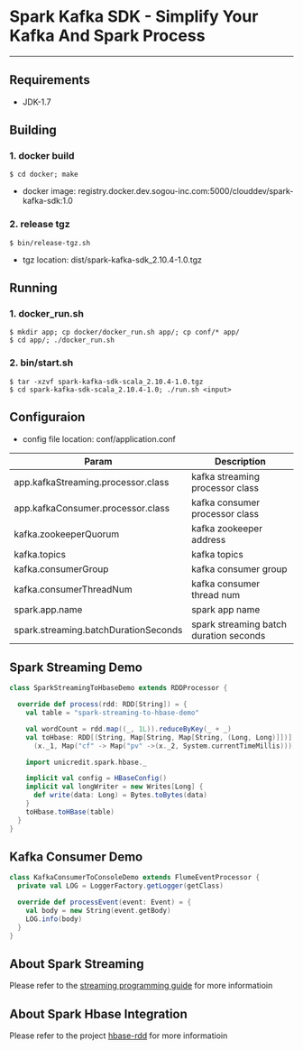 # Spark Kafka SDK - Simplify Your Kafka And Spark Process

---


## Requirements

* JDK-1.7

## Building


### 1. docker build

```
$ cd docker; make
```

* docker image: registry.docker.dev.sogou-inc.com:5000/clouddev/spark-kafka-sdk:1.0

### 2. release tgz

```
$ bin/release-tgz.sh
```

* tgz location: dist/spark-kafka-sdk_2.10.4-1.0.tgz


## Running

### 1. docker_run.sh

```
$ mkdir app; cp docker/docker_run.sh app/; cp conf/* app/
$ cd app/; ./docker_run.sh
```

### 2. bin/start.sh

```
$ tar -xzvf spark-kafka-sdk-scala_2.10.4-1.0.tgz
$ cd spark-kafka-sdk-scala_2.10.4-1.0; ./run.sh <input>
```

## Configuraion

* config file location: conf/application.conf

| Param | Description |
| ------------ | ----------- |
| app.kafkaStreaming.processor.class | kafka streaming processor class |
| app.kafkaConsumer.processor.class | kafka consumer processor class |
| kafka.zookeeperQuorum | kafka zookeeper address |
| kafka.topics | kafka topics |
| kafka.consumerGroup | kafka consumer group |
| kafka.consumerThreadNum | kafka consumer thread num |
| spark.app.name | spark app name |
| spark.streaming.batchDurationSeconds | spark streaming batch duration seconds |


## Spark Streaming Demo

```scala
class SparkStreamingToHbaseDemo extends RDDProcessor {

  override def process(rdd: RDD[String]) = {
    val table = "spark-streaming-to-hbase-demo"

    val wordCount = rdd.map((_, 1L)).reduceByKey(_ + _)
    val toHbase: RDD[(String, Map[String, Map[String, (Long, Long)]])] = wordCount.map(x =>
      (x._1, Map("cf" -> Map("pv" ->(x._2, System.currentTimeMillis)))))

    import unicredit.spark.hbase._

    implicit val config = HBaseConfig()
    implicit val longWriter = new Writes[Long] {
      def write(data: Long) = Bytes.toBytes(data)
    }
    toHbase.toHBase(table)
  }
}
```

## Kafka Consumer Demo

```scala
class KafkaConsumerToConsoleDemo extends FlumeEventProcessor {
  private val LOG = LoggerFactory.getLogger(getClass)

  override def processEvent(event: Event) = {
    val body = new String(event.getBody)
    LOG.info(body)
  }
}
```

## About Spark Streaming

Please refer to the [streaming programming guide](http://spark.apache.org/docs/latest/streaming-programming-guide.html) for more informatioin

## About Spark Hbase Integration

Please refer to the project [hbase-rdd](http://gitlab.dev.sogou-inc.com/sogou-spark/hbase-rdd) for more informatioin